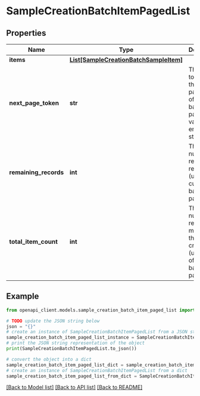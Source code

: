 # SampleCreationBatchItemPagedList


## Properties

Name | Type | Description | Notes
------------ | ------------- | ------------- | -------------
**items** | [**List[SampleCreationBatchSampleItem]**](SampleCreationBatchSampleItem.md) |  | 
**next_page_token** | **str** | The cursor to request the next page. For offset-based paging the value is an empty string. | [optional] 
**remaining_records** | **int** | The number of records remaining (used in cursor based pagination) | [optional] 
**total_item_count** | **int** | The total number of records matching the search criteria (used in offset based pagination) | [optional] 

## Example

```python
from openapi_client.models.sample_creation_batch_item_paged_list import SampleCreationBatchItemPagedList

# TODO update the JSON string below
json = "{}"
# create an instance of SampleCreationBatchItemPagedList from a JSON string
sample_creation_batch_item_paged_list_instance = SampleCreationBatchItemPagedList.from_json(json)
# print the JSON string representation of the object
print(SampleCreationBatchItemPagedList.to_json())

# convert the object into a dict
sample_creation_batch_item_paged_list_dict = sample_creation_batch_item_paged_list_instance.to_dict()
# create an instance of SampleCreationBatchItemPagedList from a dict
sample_creation_batch_item_paged_list_from_dict = SampleCreationBatchItemPagedList.from_dict(sample_creation_batch_item_paged_list_dict)
```
[[Back to Model list]](../README.md#documentation-for-models) [[Back to API list]](../README.md#documentation-for-api-endpoints) [[Back to README]](../README.md)


